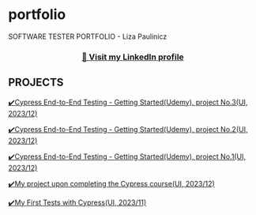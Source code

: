 # portfolio
SOFTWARE TESTER PORTFOLIO - Liza Paulinicz

### <p align="center"><a href="https://www.linkedin.com/in/lizapaulinicz/" target="_blank">👋 Visit my <b>LinkedIn</b> profile</a></p>

## <a name="projects">PROJECTS</a>

<a href="https://github.com/Jelisawieta/Cypress-End-to-End-Testing---Getting-Started-Udemy-project-No.3.git" target="_blank">✔️Cypress End-to-End Testing - Getting Started(Udemy), project No.3(UI, 2023/12)</a>

<a href="https://github.com/Jelisawieta/Cypress-End-to-End-Testing---Getting-Started-Udemy-project-No.2-UI-2023-12-.git" target="_blank">✔️Cypress End-to-End Testing - Getting Started(Udemy), project No.2(UI, 2023/12)</a>

<a href="https://github.com/Jelisawieta/Cypress-End-to-End-Testing---Getting-Started-Udemy-project-No.1.git" target="_blank">✔️Cypress End-to-End Testing - Getting Started(Udemy), project No.1(UI, 2023/12)</a>

<a href="https://github.com/Jelisawieta/Cypress-realworld-testing-course-app-start-2023-12.git" target="_blank">✔️My project upon completing the Cypress course(UI, 2023/12)</a>

<a href="https://github.com/Jelisawieta/MyFirstTestsWithCYPRESS_2023-11.git" target="_blank">✔️My First Tests with Cypress(UI, 2023/11)</a>
